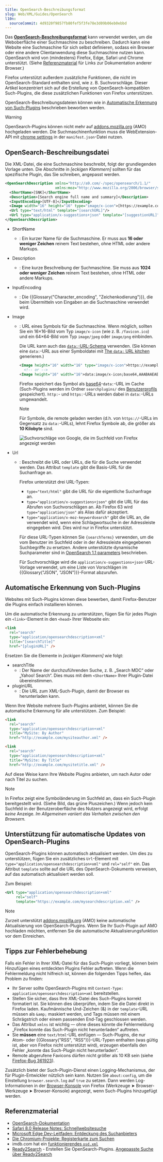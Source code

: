 ```yaml
---
title: OpenSearch-Beschreibungsformat
slug: Web/XML/Guides/OpenSearch
l10n:
  sourceCommit: 4d9320f9857fb80fef5f3fe78e3d09b06eb0ebbd
---
```


Das **[OpenSearch-Beschreibungsformat](https://github.com/dewitt/opensearch)** kann verwendet werden, um die Weboberfläche einer Suchmaschine zu beschreiben. Dadurch kann eine Website eine Suchmaschine für sich selbst definieren, sodass ein Browser oder eine andere Clientanwendung diese Suchmaschine nutzen kann. OpenSearch wird von (mindestens) Firefox, Edge, Safari und Chrome unterstützt. (Siehe [Referenzmaterial](#referenzmaterial) für Links zur Dokumentation anderer Browser.)

Firefox unterstützt außerdem zusätzliche Funktionen, die nicht im OpenSearch-Standard enthalten sind, wie z. B. Suchvorschläge. Dieser Artikel konzentriert sich auf die Erstellung von OpenSearch-kompatiblen Such-Plugins, die diese zusätzlichen Funktionen von Firefox unterstützen.

OpenSearch-Beschreibungsdateien können wie in [Automatische Erkennung von Such-Plugins](#automatische_erkennung_von_such-plugins) beschrieben beworben werden.

> [!WARNING]
> OpenSearch-Plugins können nicht mehr auf [addons.mozilla.org](https://addons.mozilla.org/) (AMO) hochgeladen werden. Die Suchmaschinenfunktion muss die WebExtension-API mit [chrome settings](/de/docs/Mozilla/Add-ons/WebExtensions/manifest.json/chrome_settings_overrides) in der `manifest.json`-Datei nutzen.

## OpenSearch-Beschreibungsdatei

Die XML-Datei, die eine Suchmaschine beschreibt, folgt der grundlegenden Vorlage unten. Die Abschnitte in _\[eckigen Klammern]_ sollten für das spezifische Plugin, das Sie schreiben, angepasst werden.

```xml
<OpenSearchDescription xmlns="http://a9.com/-/spec/opensearch/1.1/"
                       xmlns:moz="http://www.mozilla.org/2006/browser/search/">
  <ShortName>[SNK]</ShortName>
  <Description>[Search engine full name and summary]</Description>
  <InputEncoding>[UTF-8]</InputEncoding>
  <Image width="16" height="16" type="image/x-icon">[https://example.com/favicon.ico]</Image>
  <Url type="text/html" template="[searchURL]"/>
  <Url type="application/x-suggestions+json" template="[suggestionURL]"/>
</OpenSearchDescription>
```

- ShortName
  - : Ein kurzer Name für die Suchmaschine. Er muss aus **16 oder weniger Zeichen** reinem Text bestehen, ohne HTML oder andere Markups.
- Description
  - : Eine kurze Beschreibung der Suchmaschine. Sie muss aus **1024 oder weniger Zeichen** reinem Text bestehen, ohne HTML oder andere Markups.
- InputEncoding
  - : Die {{Glossary("Character_encoding", "Zeichenkodierung")}}, die beim Übermitteln von Eingaben an die Suchmaschine verwendet wird.
- Image

  - : URL eines Symbols für die Suchmaschine. Wenn möglich, sollten Sie ein 16×16-Bild vom Typ `image/x-icon` (wie z. B. `/favicon.ico`) und ein 64×64-Bild vom Typ `image/jpeg` oder `image/png` einbinden.

    Die URL kann auch das [`data:`-URL-Schema](/de/docs/Web/URI/Reference/Schemes/data) verwenden. (Sie können eine `data:`-URL aus einer Symboldatei mit [The `data:` URL kitchen](https://software.hixie.ch/utilities/cgi/data/data) generieren.)

    ```xml
    <Image height="16" width="16" type="image/x-icon">https://example.com/favicon.ico</Image>
      <!-- or -->
    <Image height="16" width="16">data:image/x-icon;base64,AAABAAEAEBAAA…DAAA=</Image>
    ```

    Firefox speichert das Symbol als [base64](https://en.wikipedia.org/wiki/Base64)-`data:`-URL im Cache (Such-Plugins werden im Ordner `searchplugins/` des [Benutzerprofils](https://support.mozilla.org/en-US/kb/profiles-where-firefox-stores-user-data) gespeichert). `http:`- und `https:`-URLs werden dabei in `data:`-URLs umgewandelt.

    > [!NOTE]
    > Für Symbole, die remote geladen werden (d.h. von `https://`-URLs im Gegensatz zu `data:`-URLs), lehnt Firefox Symbole ab, die größer als **10 Kilobyte** sind.

    ![Suchvorschläge von Google, die im Suchfeld von Firefox angezeigt werden](searchsuggestionsample.png)

- Url

  - : Beschreibt die URL oder URLs, die für die Suche verwendet werden. Das Attribut `template` gibt die Basis-URL für die Suchanfrage an.

    Firefox unterstützt drei URL-Typen:

    - `type="text/html"` gibt die URL für die eigentliche Suchanfrage an.
    - `type="application/x-suggestions+json"` gibt die URL für das Abrufen von Suchvorschlägen an. Ab Firefox 63 wird `type="application/json"` als Alias dafür akzeptiert.
    - `type="application/x-moz-keywordsearch"` gibt die URL an, die verwendet wird, wenn eine Schlagwortsuche in der Adressleiste eingegeben wird. Dies wird nur in Firefox unterstützt.

    Für diese URL-Typen können Sie `{searchTerms}` verwenden, um die vom Benutzer im Suchfeld oder in der Adressleiste eingegebenen Suchbegriffe zu ersetzen. Andere unterstützte dynamische Suchparameter sind in [OpenSearch 1.1 parameters](https://github.com/dewitt/opensearch/blob/master/opensearch-1-1-draft-6.md#opensearch-11-parameters) beschrieben.

    Für Suchvorschläge wird die `application/x-suggestions+json`-URL-Vorlage verwendet, um eine Liste von Vorschlägen im {{Glossary("JSON", "JSON")}}-Format abzurufen.

## Automatische Erkennung von Such-Plugins

Websites mit Such-Plugins können diese bewerben, damit Firefox-Benutzer die Plugins einfach installieren können.

Um die automatische Erkennung zu unterstützen, fügen Sie für jedes Plugin ein `<link>`-Element in den `<head>` Ihrer Webseite ein:

```html
<link
  rel="search"
  type="application/opensearchdescription+xml"
  title="[searchTitle]"
  href="[pluginURL]" />
```

Ersetzen Sie die Elemente in _\[eckigen Klammern\]_ wie folgt:

- searchTitle
  - : Der Name der durchzuführenden Suche, z. B. „Search MDC“ oder „Yahoo! Search“. Dies muss mit dem `<ShortName>` Ihrer Plugin-Datei übereinstimmen.
- pluginURL
  - : Die URL zum XML-Such-Plugin, damit der Browser es herunterladen kann.

Wenn Ihre Website mehrere Such-Plugins anbietet, können Sie die automatische Erkennung für alle unterstützen. Zum Beispiel:

```html
<link
  rel="search"
  type="application/opensearchdescription+xml"
  title="MySite: By Author"
  href="http://example.com/mysiteauthor.xml" />

<link
  rel="search"
  type="application/opensearchdescription+xml"
  title="MySite: By Title"
  href="http://example.com/mysitetitle.xml" />
```

Auf diese Weise kann Ihre Website Plugins anbieten, um nach Autor oder nach Titel zu suchen.

> [!NOTE]
> In Firefox zeigt eine Symboländerung im Suchfeld an, dass ein Such-Plugin bereitgestellt wird. (Siehe Bild, das grüne Pluszeichen.) Wenn jedoch kein Suchfeld in der Benutzeroberfläche des Nutzers angezeigt wird, erfolgt _keine_ Anzeige. _Im Allgemeinen variiert das Verhalten zwischen den Browsern._

## Unterstützung für automatische Updates von OpenSearch-Plugins

OpenSearch-Plugins können automatisch aktualisiert werden. Um dies zu unterstützen, fügen Sie ein zusätzliches `Url`-Element mit `type="application/opensearchdescription+xml"` und `rel="self"` ein. Das Attribut `template` sollte auf die URL des OpenSearch-Dokuments verweisen, auf das automatisch aktualisiert werden soll.

Zum Beispiel:

```xml
<Url type="application/opensearchdescription+xml"
     rel="self"
     template="https://example.com/mysearchdescription.xml" />
```

> [!NOTE]
> Zurzeit unterstützt [addons.mozilla.org](https://addons.mozilla.org/) (AMO) keine automatische Aktualisierung von OpenSearch-Plugins. Wenn Sie Ihr Such-Plugin auf AMO hochladen möchten, entfernen Sie die automatische Aktualisierungsfunktion vor dem Einreichen.

## Tipps zur Fehlerbehebung

Falls ein Fehler in Ihrer XML-Datei für das Such-Plugin vorliegt, können beim Hinzufügen eines entdeckten Plugins Fehler auftreten. Wenn die Fehlermeldung nicht hilfreich ist, können die folgenden Tipps helfen, das Problem zu finden:

- Ihr Server sollte OpenSearch-Plugins mit `Content-Type: application/opensearchdescription+xml` bereitstellen.
- Stellen Sie sicher, dass Ihre XML-Datei des Such-Plugins korrekt formatiert ist. Sie können dies überprüfen, indem Sie die Datei direkt in Firefox laden. Kaufmännische Und-Zeichen (&) in der `template`-URL müssen als `&amp;` maskiert werden, und Tags müssen mit einem Schrägstrich oder einem passenden End-Tag geschlossen werden.
- Das Attribut `xmlns` ist wichtig — ohne dieses könnte die Fehlermeldung „Firefox konnte das Such-Plugin nicht herunterladen“ auftreten.
- Sie **müssen** eine `text/html`-URL einfügen — Such-Plugins, die nur Atom- oder {{Glossary("RSS", "RSS")}}-URL-Typen enthalten (was gültig ist, aber von Firefox nicht unterstützt wird), erzeugen ebenfalls den Fehler „konnte das Such-Plugin nicht herunterladen“.
- Remote abgerufene Favicons dürfen nicht größer als 10 KB sein (siehe [Firefox-Bug 361923](https://bugzil.la/361923)).

Zusätzlich bietet der Such-Plugin-Dienst einen Logging-Mechanismus, der für Plugin-Entwickler nützlich sein kann. Nutzen Sie `about:config`, um die Einstellung `browser.search.log` auf `true` zu setzen. Dann werden Log-Informationen in der [Browser-Konsole](https://firefox-source-docs.mozilla.org/devtools-user/browser_console/index.html) von Firefox (Werkzeuge ➤ Browser-Werkzeuge ➤ Browser-Konsole) angezeigt, wenn Such-Plugins hinzugefügt werden.

## Referenzmaterial

- [OpenSearch-Dokumentation](https://github.com/dewitt/opensearch)
- [Safari 8.0 Release Notes: Schnellwebsitesuche](https://developer.apple.com/library/archive/releasenotes/General/WhatsNewInSafari/Articles/Safari_8_0.html)
- [Microsoft Edge Dev-Leitfaden: Entdeckung des Suchanbieters](https://learn.microsoft.com/en-us/archive/microsoft-edge/legacy/developer/)
- [Die Chromium-Projekte: Registerkarte zum Suchen](https://www.chromium.org/tab-to-search/)
- imdb.com hat ein [funktionierendes `osd.xml`](https://m.media-amazon.com/images/G/01/imdb/images/imdbsearch-3349468880._CB470047351_.xml)
- [Ready2Search](https://ready.to/search/en/) - Erstellen Sie OpenSearch-Plugins. [Angepasste Suche über Ready2Search](https://ready.to/search/make/en_make_plugin.htm)
